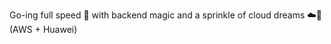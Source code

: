 Go-ing full speed 🚀 with backend magic and a sprinkle of cloud dreams ☁️💖 (AWS + Huawei)

<!---
dogayaglicioglu/dogayaglicioglu is a ✨ special ✨ repository because its `README.md` (this file) appears on your GitHub profile.
You can click the Preview link to take a look at your changes.
--->
